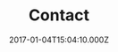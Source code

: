 ---
templateKey: contact-page
title: Contact
date: 2017-01-04T15:04:10.000Z
draft: false
description: >-
  Contact page
tags:
  - contact
---